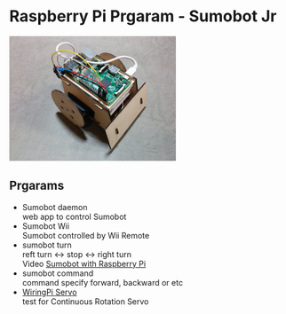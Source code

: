 # Raspberry Pi Prgaram - Sumobot Jr

<img src="https://github.com/FabLabKannai/SumobotJr/blob/master/docs/raspi_ver.jpg" width="300" /> <br/>

## Prgarams
- Sumobot daemon <br/>
  web app to control Sumobot <br/>
- Sumobot Wii <br/>
  Sumobot controlled by Wii Remote <br/>
- sumobot turn <br/>
  reft turn <-> stop <-> right turn <br/>
  Video [Sumobot with Raspberry Pi](https://www.youtube.com/watch?v=J9WRliGs7vI) <br/>
- sumobot command <br/>
  command specify forward, backward or etc <br/>
- [WiringPi Servo](https://github.com/FabLabKannai/RaspiStudy/tree/master/4_python/sample/wiringpi_servo) <br/>
   test for Continuous Rotation Servo <br/> 